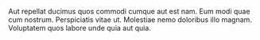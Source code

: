 Aut repellat ducimus quos commodi cumque aut est nam. Eum modi quae cum nostrum. Perspiciatis vitae ut. Molestiae nemo doloribus illo magnam. Voluptatem quos labore unde quia aut quia.